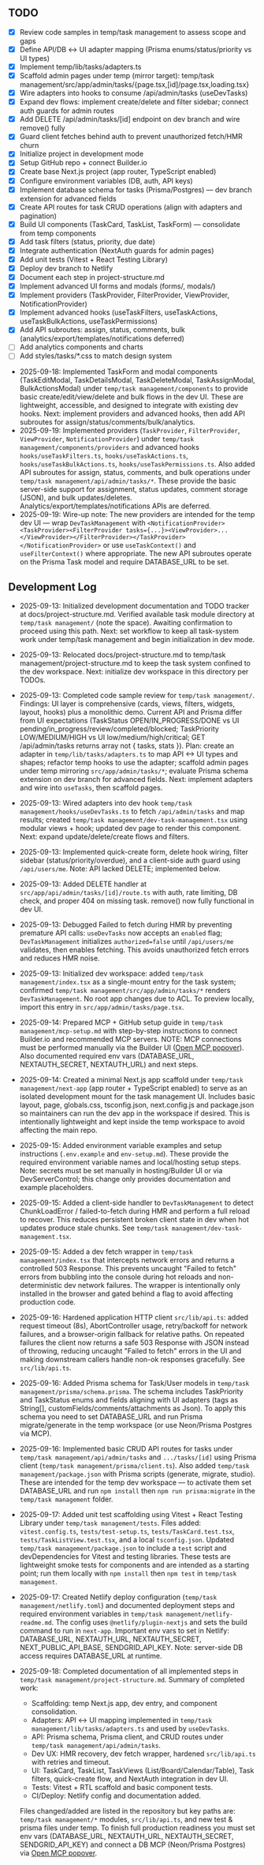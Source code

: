 
## TODO
- [x] Review code samples in temp/task management to assess scope and gaps
- [x] Define API/DB ↔ UI adapter mapping (Prisma enums/status/priority vs UI types)
- [x] Implement temp/lib/tasks/adapters.ts
- [x] Scaffold admin pages under temp (mirror target): temp/task management/src/app/admin/tasks/{page.tsx,[id]/page.tsx,loading.tsx}
- [x] Wire adapters into hooks to consume /api/admin/tasks (useDevTasks)
- [x] Expand dev flows: implement create/delete and filter sidebar; connect auth guards for admin routes
- [x] Add DELETE /api/admin/tasks/[id] endpoint on dev branch and wire remove() fully
- [x] Guard client fetches behind auth to prevent unauthorized fetch/HMR churn
- [x] Initialize project in development mode
- [x] Setup GitHub repo + connect Builder.io
- [x] Create base Next.js project (app router, TypeScript enabled)
- [x] Configure environment variables (DB, auth, API keys)
- [x] Implement database schema for tasks (Prisma/Postgres) — dev branch extension for advanced fields
- [x] Create API routes for task CRUD operations (align with adapters and pagination)
- [x] Build UI components (TaskCard, TaskList, TaskForm) — consolidate from temp components
- [x] Add task filters (status, priority, due date)
- [x] Integrate authentication (NextAuth guards for admin pages)
- [x] Add unit tests (Vitest + React Testing Library)
- [x] Deploy dev branch to Netlify
- [x] Document each step in project-structure.md
- [x] Implement advanced UI forms and modals (forms/, modals/)
- [x] Implement providers (TaskProvider, FilterProvider, ViewProvider, NotificationProvider)
- [x] Implement advanced hooks (useTaskFilters, useTaskActions, useTaskBulkActions, useTaskPermissions)
- [x] Add API subroutes: assign, status, comments, bulk (analytics/export/templates/notifications deferred)
- [ ] Add analytics components and charts
- [ ] Add styles/tasks/*.css to match design system

- 2025-09-18: Implemented TaskForm and modal components (TaskEditModal, TaskDetailsModal, TaskDeleteModal, TaskAssignModal, BulkActionsModal) under `temp/task management/components` to provide basic create/edit/view/delete and bulk flows in the dev UI. These are lightweight, accessible, and designed to integrate with existing dev hooks. Next: implement providers and advanced hooks, then add API subroutes for assign/status/comments/bulk/analytics.
- 2025-09-19: Implemented providers (`TaskProvider`, `FilterProvider`, `ViewProvider`, `NotificationProvider`) under `temp/task management/components/providers` and advanced hooks `hooks/useTaskFilters.ts`, `hooks/useTaskActions.ts`, `hooks/useTaskBulkActions.ts`, `hooks/useTaskPermissions.ts`. Also added API subroutes for assign, status, comments, and bulk operations under `temp/task management/api/admin/tasks/*`. These provide the basic server-side support for assignment, status updates, comment storage (JSON), and bulk updates/deletes. Analytics/export/templates/notifications APIs are deferred.
- 2025-09-19: Wire-up note: The new providers are intended for the temp dev UI — wrap `DevTaskManagement` with `<NotificationProvider><TaskProvider><FilterProvider tasks={...}><ViewProvider>...</ViewProvider></FilterProvider></TaskProvider></NotificationProvider>` or use `useTaskContext()` and `useFilterContext()` where appropriate. The new API subroutes operate on the Prisma Task model and require DATABASE_URL to be set.

## Development Log
- 2025-09-13: Initialized development documentation and TODO tracker at docs/project-structure.md. Verified available task module directory at `temp/task management/` (note the space). Awaiting confirmation to proceed using this path. Next: set workflow to keep all task-system work under temp/task management and begin initialization in dev mode.
- 2025-09-13: Relocated docs/project-structure.md to temp/task management/project-structure.md to keep the task system confined to the dev workspace. Next: initialize dev workspace in this directory per TODOs.
- 2025-09-13: Completed code sample review for `temp/task management/`. Findings: UI layer is comprehensive (cards, views, filters, widgets, layout, hooks) plus a monolithic demo. Current API and Prisma differ from UI expectations (TaskStatus OPEN/IN_PROGRESS/DONE vs UI pending/in_progress/review/completed/blocked; TaskPriority LOW/MEDIUM/HIGH vs UI low/medium/high/critical; GET /api/admin/tasks returns array not { tasks, stats }). Plan: create an adapter in `temp/lib/tasks/adapters.ts` to map API <-> UI types and shapes; refactor temp hooks to use the adapter; scaffold admin pages under temp mirroring `src/app/admin/tasks/*`; evaluate Prisma schema extension on dev branch for advanced fields. Next: implement adapters and wire into `useTasks`, then scaffold pages.
- 2025-09-13: Wired adapters into dev hook `temp/task management/hooks/useDevTasks.ts` to fetch `/api/admin/tasks` and map results; created `temp/task management/dev-task-management.tsx` using modular views + hook; updated dev page to render this component. Next: expand update/delete/create flows and filters.
- 2025-09-13: Implemented quick-create form, delete hook wiring, filter sidebar (status/priority/overdue), and a client-side auth guard using `/api/users/me`. Note: API lacked DELETE; implemented below.
- 2025-09-13: Added DELETE handler at `src/app/api/admin/tasks/[id]/route.ts` with auth, rate limiting, DB check, and proper 404 on missing task. remove() now fully functional in dev UI.
- 2025-09-13: Debugged Failed to fetch during HMR by preventing premature API calls: `useDevTasks` now accepts an `enabled` flag; `DevTaskManagement` initializes `authorized=false` until `/api/users/me` validates, then enables fetching. This avoids unauthorized fetch errors and reduces HMR noise.
- 2025-09-13: Initialized dev workspace: added `temp/task management/index.tsx` as a single-mount entry for the task system; confirmed `temp/task management/src/app/admin/tasks/*` renders `DevTaskManagement`. No root app changes due to ACL. To preview locally, import this entry in `src/app/admin/tasks/page.tsx`.
- 2025-09-14: Prepared MCP + GitHub setup guide in `temp/task management/mcp-setup.md` with step-by-step instructions to connect Builder.io and recommended MCP servers. NOTE: MCP connections must be performed manually via the Builder UI ([Open MCP popover](#open-mcp-popover)). Also documented required env vars (DATABASE_URL, NEXTAUTH_SECRET, NEXTAUTH_URL) and next steps.
- 2025-09-14: Created a minimal Next.js app scaffold under `temp/task management/next-app` (app router + TypeScript enabled) to serve as an isolated development mount for the task management UI. Includes basic layout, page, globals.css, tsconfig.json, next.config.js and package.json so maintainers can run the dev app in the workspace if desired. This is intentionally lightweight and kept inside the temp workspace to avoid affecting the main repo.
- 2025-09-15: Added environment variable examples and setup instructions (`.env.example` and `env-setup.md`). These provide the required environment variable names and local/hosting setup steps. Note: secrets must be set manually in hosting/Builder UI or via DevServerControl; this change only provides documentation and example placeholders.
- 2025-09-15: Added a client-side handler to `DevTaskManagement` to detect ChunkLoadError / failed-to-fetch during HMR and perform a full reload to recover. This reduces persistent broken client state in dev when hot updates produce stale chunks. See `temp/task management/dev-task-management.tsx`.
- 2025-09-15: Added a dev fetch wrapper in `temp/task management/index.tsx` that intercepts network errors and returns a controlled 503 Response. This prevents uncaught "Failed to fetch" errors from bubbling into the console during hot reloads and non-deterministic dev network failures. The wrapper is intentionally only installed in the browser and gated behind a flag to avoid affecting production code.
- 2025-09-16: Hardened application HTTP client `src/lib/api.ts`: added request timeout (8s), AbortController usage, retry/backoff for network failures, and a browser-origin fallback for relative paths. On repeated failures the client now returns a safe 503 Response with JSON instead of throwing, reducing uncaught "Failed to fetch" errors in the UI and making downstream callers handle non-ok responses gracefully. See `src/lib/api.ts`.
- 2025-09-16: Added Prisma schema for Task/User models in `temp/task management/prisma/schema.prisma`. The schema includes TaskPriority and TaskStatus enums and fields aligning with UI adapters (tags as String[], customFields/comments/attachments as Json). To apply this schema you need to set DATABASE_URL and run Prisma migrate/generate in the temp workspace (or use Neon/Prisma Postgres via MCP).
- 2025-09-16: Implemented basic CRUD API routes for tasks under `temp/task management/api/admin/tasks` and `.../tasks/[id]` using Prisma client (`temp/task management/prisma/client.ts`). Also added `temp/task management/package.json` with Prisma scripts (generate, migrate, studio). These are intended for the temp dev workspace — to activate them set DATABASE_URL and run `npm install` then `npm run prisma:migrate` in the `temp/task management` folder.
- 2025-09-17: Added unit test scaffolding using Vitest + React Testing Library under `temp/task management/tests`. Files added: `vitest.config.ts`, `tests/test-setup.ts`, `tests/TaskCard.test.tsx`, `tests/TaskListView.test.tsx`, and a local `tsconfig.json`. Updated `temp/task management/package.json` to include a `test` script and devDependencies for Vitest and testing libraries. These tests are lightweight smoke tests for components and are intended as a starting point; run them locally with `npm install` then `npm test` in `temp/task management`.
- 2025-09-17: Created Netlify deploy configuration (`temp/task management/netlify.toml`) and documented deployment steps and required environment variables in `temp/task management/netlify-readme.md`. The config uses `@netlify/plugin-nextjs` and sets the build command to run in `next-app`. Important env vars to set in Netlify: DATABASE_URL, NEXTAUTH_URL, NEXTAUTH_SECRET, NEXT_PUBLIC_API_BASE, SENDGRID_API_KEY. Note: server-side DB access requires DATABASE_URL at runtime.
- 2025-09-18: Completed documentation of all implemented steps in `temp/task management/project-structure.md`. Summary of completed work:
  - Scaffolding: temp Next.js app, dev entry, and component consolidation.
  - Adapters: API ↔ UI mapping implemented in `temp/task management/lib/tasks/adapters.ts` and used by `useDevTasks`.
  - API: Prisma schema, Prisma client, and CRUD routes under `temp/task management/api/admin/tasks`.
  - Dev UX: HMR recovery, dev fetch wrapper, hardened `src/lib/api.ts` with retries and timeout.
  - UI: TaskCard, TaskList, TaskViews (List/Board/Calendar/Table), Task filters, quick-create flow, and NextAuth integration in dev UI.
  - Tests: Vitest + RTL scaffold and basic component tests.
  - CI/Deploy: Netlify config and documentation added.

  Files changed/added are listed in the repository but key paths are: `temp/task management/*` modules, `src/lib/api.ts`, and new test & prisma files under temp. To finish full production readiness you must set env vars (DATABASE_URL, NEXTAUTH_URL, NEXTAUTH_SECRET, SENDGRID_API_KEY) and connect a DB MCP (Neon/Prisma Postgres) via [Open MCP popover](#open-mcp-popover).
